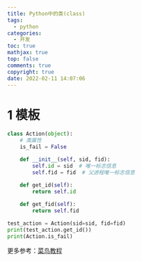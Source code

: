 ```yaml
---
title: Python中的类(class)
tags:
  - python
categories:
  - 开发
toc: true
mathjax: true
top: false
comments: true
copyright: true
date: 2022-02-11 14:07:06
---
```


# 1 模板

```python
class Action(object):
    # 类属性
    is_fail = False

    def __init__(self, sid, fid):
        self.id = sid  # 唯一标志信息
        self.fid = fid  # 父进程唯一标志信息
        
    def get_id(self):
        return self.id

    def get_fid(self):
        return self.fid

test_action = Action(sid=sid, fid=fid)
print(test_action.get_id())
print(Action.is_fail)
```

更多参考：[菜鸟教程](https://www.runoob.com/python3/python3-class.html)
